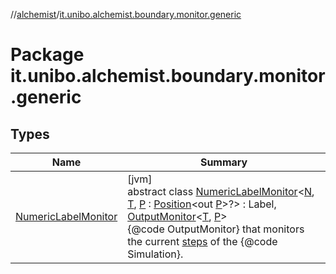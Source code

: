 //[alchemist](../../index.md)/[it.unibo.alchemist.boundary.monitor.generic](index.md)

# Package it.unibo.alchemist.boundary.monitor.generic

## Types

| Name | Summary |
|---|---|
| [NumericLabelMonitor](-numeric-label-monitor/index.md) | [jvm]<br>abstract class [NumericLabelMonitor](-numeric-label-monitor/index.md)<[N](-numeric-label-monitor/index.md), [T](-numeric-label-monitor/index.md), [P](-numeric-label-monitor/index.md) : [Position](../it.unibo.alchemist.model.interfaces/-position/index.md)<out [P](../it.unibo.alchemist.boundary.monitor/-f-x-time-monitor/index.md)>?> : Label, [OutputMonitor](../it.unibo.alchemist.boundary.interfaces/-output-monitor/index.md)<[T](../it.unibo.alchemist.boundary.monitor/-f-x-time-monitor/index.md), [P](../it.unibo.alchemist.boundary.monitor/-f-x-time-monitor/index.md)> <br>{@code OutputMonitor} that monitors the current [steps](../it.unibo.alchemist.core.interfaces/-simulation/get-step.md) of the {@code Simulation}. |
